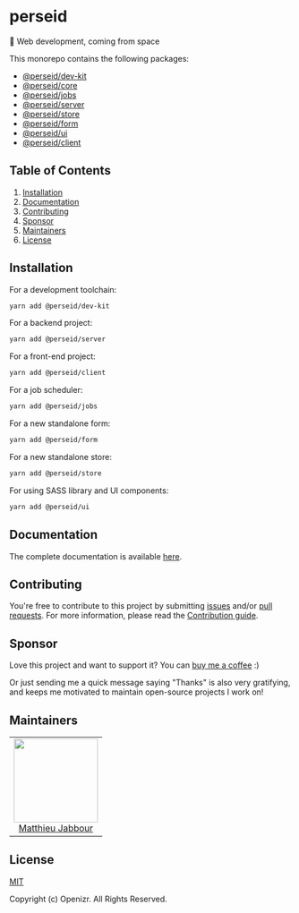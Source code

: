 # perseid

🌠 Web development, coming from space

This monorepo contains the following packages:
- [@perseid/dev-kit](https://github.com/openizr/perseid/tree/main/packages/dev-kit)
- [@perseid/core](https://github.com/openizr/perseid/tree/main/packages/core)
- [@perseid/jobs](https://github.com/openizr/perseid/tree/main/packages/jobs)
- [@perseid/server](https://github.com/openizr/perseid/tree/main/packages/server)
- [@perseid/store](https://github.com/openizr/perseid/tree/main/packages/store)
- [@perseid/form](https://github.com/openizr/perseid/tree/main/packages/form)
- [@perseid/ui](https://github.com/openizr/perseid/tree/main/packages/ui)
- [@perseid/client](https://github.com/openizr/perseid/tree/main/packages/client)


## Table of Contents

1. [Installation](#Installation)
2. [Documentation](#Documentation)
3. [Contributing](#Contributing)
4. [Sponsor](#Sponsor)
5. [Maintainers](#Maintainers)
6. [License](#License)


## Installation

For a development toolchain:

```bash
yarn add @perseid/dev-kit
```

For a backend project:

```bash
yarn add @perseid/server
```

For a front-end project:

```bash
yarn add @perseid/client
```

For a job scheduler:

```bash
yarn add @perseid/jobs
```

For a new standalone form:

```bash
yarn add @perseid/form
```

For a new standalone store:

```bash
yarn add @perseid/store
```

For using SASS library and UI components:

```bash
yarn add @perseid/ui
```


## Documentation

The complete documentation is available [here](https://openizr.gitbook.io/perseid).


## Contributing

You're free to contribute to this project by submitting [issues](https://github.com/openizr/perseid/issues) and/or [pull requests](https://github.com/perseid/perseid/pulls). For more information, please read the [Contribution guide](https://github.com/openizr/perseid/blob/master/CONTRIBUTING.md).


## Sponsor

Love this project and want to support it? You can [buy me a coffee](https://www.buymeacoffee.com/matthieujabbour) :)

Or just sending me a quick message saying "Thanks" is also very gratifying, and keeps me motivated to maintain open-source projects I work on!


## Maintainers

<table>
  <tbody>
    <tr>
      <td align="center">
        <img width="150" height="150" src="https://avatars.githubusercontent.com/u/29428247?v=4&s=150">
        </br>
        <a href="https://github.com/matthieujabbour">Matthieu Jabbour</a>
      </td>
    </tr>
  <tbody>
</table>


## License

[MIT](http://opensource.org/licenses/MIT)

Copyright (c) Openizr. All Rights Reserved.

